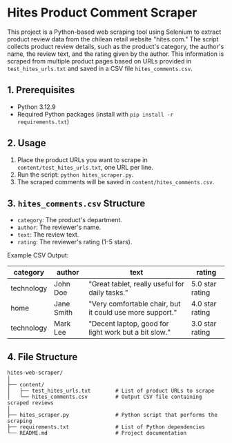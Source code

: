 # Hites Product Comment Scraper

This project is a Python-based web scraping tool using Selenium to extract product review data from the chilean retail website "hites.com." The script collects product review details, such as the product's category, the author's name, the review text, and the rating given by the author. This information is scraped from multiple product pages based on URLs provided in `test_hites_urls.txt` and saved in a CSV file `hites_comments.csv`.

## 1. Prerequisites

* Python 3.12.9
* Required Python packages (install with `pip install -r requirements.txt`)

## 2. Usage

1.  Place the product URLs you want to scrape in `content/test_hites_urls.txt`, one URL per line.
2.  Run the script: `python hites_scraper.py`.
3.  The scraped comments will be saved in `content/hites_comments.csv`.

## 3. `hites_comments.csv` Structure

* `category`: The product's department.
* `author`: The reviewer's name.
* `text`: The review text.
* `rating`: The reviewer's rating (1-5 stars).

Example CSV Output:

|category| author|	text|	rating|
|---|---|---|---|
|technology|	John Doe|	"Great tablet, really useful for daily tasks."|	5.0 star rating|
|home|	Jane Smith|	"Very comfortable chair, but it could use more support."|	4.0 star rating|
|technology|	Mark Lee|	"Decent laptop, good for light work but a bit slow."|	3.0 star rating|

## 4. File Structure
```
hites-web-scraper/
│
├── content/
│   ├── test_hites_urls.txt        # List of product URLs to scrape
│   └── hites_comments.csv         # Output CSV file containing scraped reviews
│
├── hites_scraper.py               # Python script that performs the scraping
├── requirements.txt               # List of Python dependencies
└── README.md                      # Project documentation
```